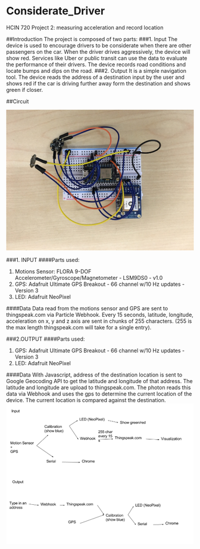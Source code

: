 # Considerate_Driver
HCIN 720 Project 2: measuring acceleration and record location

##Introduction
The project is composed of two parts:
###1. Input
The device is used to encourage drivers to be considerate when there are other passengers on the car. When the driver drives aggressively, the device will show red. 
Services like Uber or public transit can use the data to evaluate the performance of their drivers.
The device records road conditions and locate bumps and dips on the road.
###2. Output
It is a simple navigation tool. The device reads the address of a destination input by the user and shows red if the car is driving further away form the destination and shows green if closer.

##Circuit

![alt tag](https://raw.githubusercontent.com/wsjgithub/Considerate_driver/master/images/IMG_0001.JPG)

###1. INPUT
####Parts used: 
1. Motions Sensor: FLORA 9-DOF Accelerometer/Gyroscope/Magnetometer - LSM9DS0 - v1.0
2. GPS: Adafruit Ultimate GPS Breakout - 66 channel w/10 Hz updates - Version 3
3. LED: Adafruit NeoPixel

####Data
Data read from the motions sensor and GPS are sent to thingspeak.com via Particle Webhook. Every 15 seconds, latitude, longitude, acceleration on x, y and z axis are sent in chunks of 255 characters. (255 is the max length thingspeak.com will take for a single entry).

###2.OUTPUT
####Parts used: 
1. GPS: Adafruit Ultimate GPS Breakout - 66 channel w/10 Hz updates - Version 3
2. LED: Adafruit NeoPixel

####Data
With Javascript, address of the destination location is sent to Google Geocoding API to get the latitude and longitude of that address. The latitude and longitude are upload to thingspeak.com. The photon reads this data via Webhook and uses the gps to determine the current location of the device. The current location is compared against the destination.
![alt tag](https://raw.githubusercontent.com/wsjgithub/Considerate_driver/master/images/chart.PNG)
